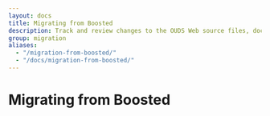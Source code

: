 ```yaml
---
layout: docs
title: Migrating from Boosted
description: Track and review changes to the OUDS Web source files, documentation, and components to help you migrate from Boosted to OUDS Web.
group: migration
aliases:
  - "/migration-from-boosted/"
  - "/docs/migration-from-boosted/"
---
```


# Migrating from Boosted
